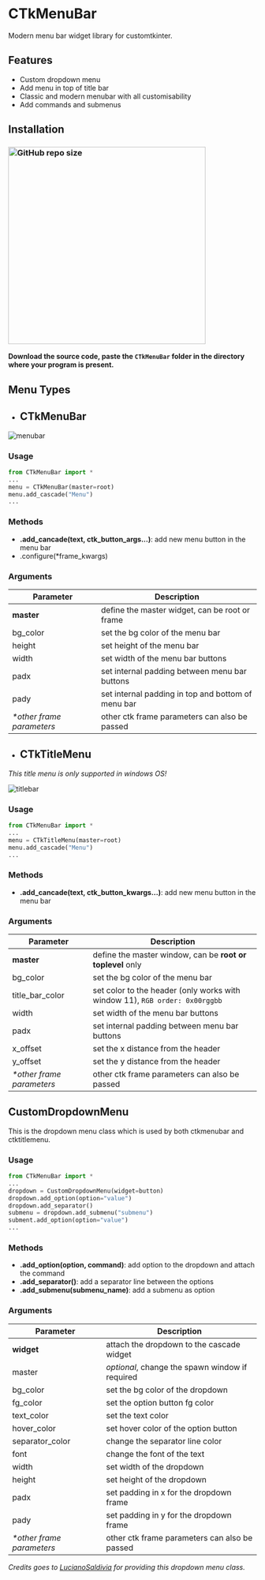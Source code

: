 # CTkMenuBar
Modern menu bar widget library for customtkinter.

## Features
- Custom dropdown menu
- Add menu in top of title bar
- Classic and modern menubar with all customisability
- Add commands and submenus 

## Installation

### [<img alt="GitHub repo size" src="https://img.shields.io/github/repo-size/Akascape/CTkMenuBar?&color=white&label=Download%20Source%20Code&logo=Python&logoColor=yellow&style=for-the-badge"  width="400">](https://github.com/Akascape/CTkMenuBar/archive/refs/heads/main.zip)

**Download the source code, paste the `CTkMenuBar` folder in the directory where your program is present.**
## Menu Types
- ## CTkMenuBar

![menubar](https://github.com/Akascape/CTkMenuBar/assets/89206401/dd67a97b-d75d-4c7a-8a96-03535511e510)

### Usage
```python
from CTkMenuBar import *
...
menu = CTkMenuBar(master=root)
menu.add_cascade("Menu")
...
```

### Methods
- **.add_cancade(text, ctk_button_args...)**: add new menu button in the menu bar
- .configure(*frame_kwargs)

### Arguments
| Parameter | Description |
|-----------| ------------|
| **master** | define the master widget, can be root or frame |
| bg_color | set the bg color of the menu bar |
| height | set height of the menu bar |
| width | set width of the menu bar buttons |
| padx | set internal padding between menu bar buttons |
| pady | set internal padding in top and bottom of menu bar |
| _*other frame parameters_ | other ctk frame parameters can also be passed |

- ## CTkTitleMenu

_This title menu is only supported in windows OS!_

![titlebar](https://github.com/Akascape/CTkMenuBar/assets/89206401/345901bb-1428-4d1a-bf3e-5c4c46f03f31)

### Usage
```python
from CTkMenuBar import *
...
menu = CTkTitleMenu(master=root)
menu.add_cascade("Menu")
...
```

### Methods
- **.add_cancade(text, ctk_button_kwargs...)**: add new menu button in the menu bar

### Arguments
| Parameter | Description |
|-----------| ------------|
| **master** | define the master window, can be **root or toplevel** only |
| bg_color | set the bg color of the menu bar |
| title_bar_color | set color to the header (only works with window 11), `RGB order: 0x00rggbb` |
| width | set width of the menu bar buttons |
| padx | set internal padding between menu bar buttons |
| x_offset | set the x distance from the header |
| y_offset | set the y distance from the header |
| _*other frame parameters_ | other ctk frame parameters can also be passed |

## CustomDropdownMenu

This is the dropdown menu class which is used by both ctkmenubar and ctktitlemenu. 

### Usage
```python
from CTkMenuBar import *
...
dropdown = CustomDropdownMenu(widget=button)
dropdown.add_option(option="value") 
dropdown.add_separator() 
submenu = dropdown.add_submenu("submenu") 
subment.add_option(option="value") 
...
```

### Methods
- **.add_option(option, command)**: add option to the dropdown and attach the command
- **.add_separator()**: add a separator line between the options
- **.add_submenu(submenu_name)**: add a submenu as option

### Arguments
| Parameter | Description |
|-----------| ------------|
| **widget** | attach the dropdown to the cascade widget |
| master | *optional*, change the spawn window if required |
| bg_color | set the bg color of the dropdown |
| fg_color | set the option button fg color |
| text_color | set the text color |
| hover_color | set hover color of the option button |
| separator_color | change the separator line color |
| font | change the font of the text |
| width | set width of the dropdown |
| height | set height of the dropdown |
| padx | set padding in x for the dropdown frame |
| pady | set padding in y for the dropdown frame |
| _*other frame parameters_ | other ctk frame parameters can also be passed |

_Credits goes to [LucianoSaldivia](https://github.com/LucianoSaldivia) for providing this dropdown menu class._
